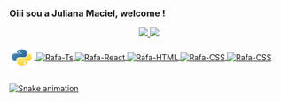 ### Oiii sou a Juliana Maciel, welcome !
<div align="center">
  <a href="https://github.com/ju-maciel">
  <img height="150em" src="https://github-readme-stats.vercel.app/api?username=ju-maciel&show_icons=true&theme=dracula&include_all_commits=true&count_private=true"/>
  <img height="150em" src="https://github-readme-stats.vercel.app/api/top-langs/?username=ju-maciel&layout=compact&langs_count=7&theme=dracula"/>
</div>
  
<div style="display: inline_block"><br>
  <img align="center" alt="Rafa-Python" height="35" width="45" src="https://raw.githubusercontent.com/devicons/devicon/master/icons/python/python-original.svg">
  <img align="center" alt="Rafa-Ts" height="35" width="45" src="https://cdn.jsdelivr.net/gh/devicons/devicon/icons/mongodb/mongodb-original-wordmark.svg">
  <img align="center" alt="Rafa-React" height="45" width="45" src="https://cdn.jsdelivr.net/gh/devicons/devicon/icons/mysql/mysql-plain-wordmark.svg">
  <img align="center" alt="Rafa-HTML" height="35" width="45" src="https://cdn.jsdelivr.net/gh/devicons/devicon/icons/postgresql/postgresql-original.svg">
  <img align="center" alt="Rafa-CSS" height="35" width="45" src="https://upload.wikimedia.org/wikipedia/commons/5/5e/Cassandra_logo.svg">
  <img align="center" alt="Rafa-CSS" height="35" width="45" src="https://cdn.jsdelivr.net/gh/devicons/devicon/icons/googlecloud/googlecloud-original.svg">
</div>
  
##
  
 ![Snake animation](https://github.com/ju-maciel/ju-maciel/blob/output/github-contribution-grid-snake.svg)
